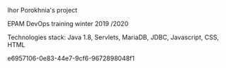Ihor Porokhnia's project


EPAM DevOps  training winter 2019 /2020

Technologies stack: Java 1.8, Servlets, MariaDB, JDBC, Javascript, CSS, HTML





e6957106-0e83-44e7-9cf6-9672898048f1
